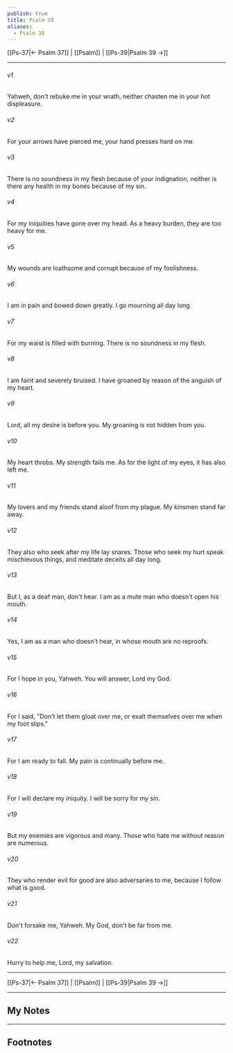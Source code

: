 ```yaml
---
publish: true
title: Psalm 38
aliases:
  - Psalm 38
---
```


[[Ps-37|← Psalm 37]] | [[Psalm]] | [[Ps-39|Psalm 39 →]]
***



###### v1 
Yahweh, don't rebuke me in your wrath, neither chasten me in your hot displeasure. 

###### v2 
For your arrows have pierced me, your hand presses hard on me. 

###### v3 
There is no soundness in my flesh because of your indignation, neither is there any health in my bones because of my sin. 

###### v4 
For my iniquities have gone over my head. As a heavy burden, they are too heavy for me. 

###### v5 
My wounds are loathsome and corrupt because of my foolishness. 

###### v6 
I am in pain and bowed down greatly. I go mourning all day long. 

###### v7 
For my waist is filled with burning. There is no soundness in my flesh. 

###### v8 
I am faint and severely bruised. I have groaned by reason of the anguish of my heart. 

###### v9 
Lord, all my desire is before you. My groaning is not hidden from you. 

###### v10 
My heart throbs. My strength fails me. As for the light of my eyes, it has also left me. 

###### v11 
My lovers and my friends stand aloof from my plague. My kinsmen stand far away. 

###### v12 
They also who seek after my life lay snares. Those who seek my hurt speak mischievous things, and meditate deceits all day long. 

###### v13 
But I, as a deaf man, don't hear. I am as a mute man who doesn't open his mouth. 

###### v14 
Yes, I am as a man who doesn't hear, in whose mouth are no reproofs. 

###### v15 
For I hope in you, Yahweh. You will answer, Lord my God. 

###### v16 
For I said, "Don't let them gloat over me, or exalt themselves over me when my foot slips." 

###### v17 
For I am ready to fall. My pain is continually before me. 

###### v18 
For I will declare my iniquity. I will be sorry for my sin. 

###### v19 
But my enemies are vigorous and many. Those who hate me without reason are numerous. 

###### v20 
They who render evil for good are also adversaries to me, because I follow what is good. 

###### v21 
Don't forsake me, Yahweh. My God, don't be far from me. 

###### v22 
Hurry to help me, Lord, my salvation.

***
[[Ps-37|← Psalm 37]] | [[Psalm]] | [[Ps-39|Psalm 39 →]]

---
## My Notes

---
## Footnotes